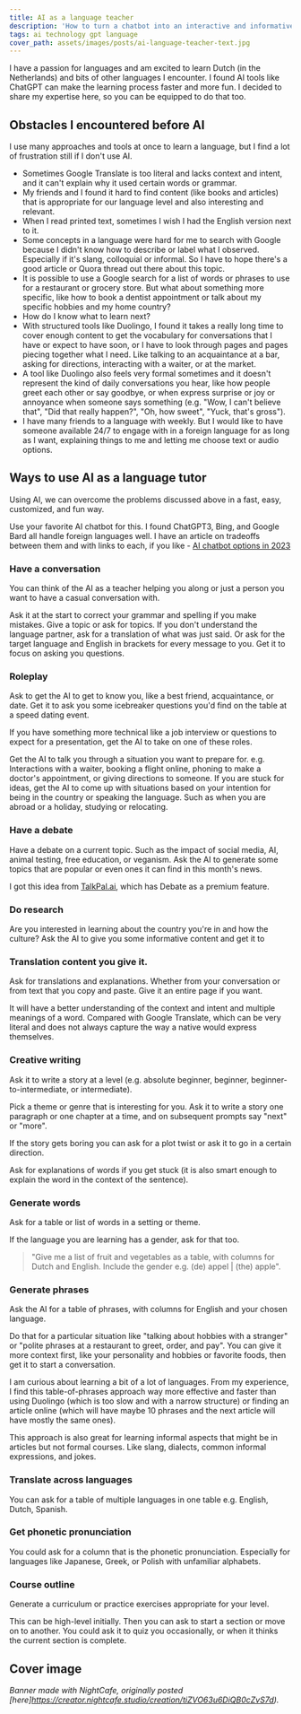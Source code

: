 ```yaml
---
title: AI as a language teacher
description: 'How to turn a chatbot into an interactive and informative language assistant'
tags: ai technology gpt language
cover_path: assets/images/posts/ai-language-teacher-text.jpg
---
```


I have a passion for languages and am excited to learn Dutch (in the Netherlands) and bits of other languages I encounter. I found AI tools like ChatGPT can make the learning process faster and more fun. I decided to share my expertise here, so you can be equipped to do that too.


## Obstacles I encountered before AI

I use many approaches and tools at once to learn a language, but I find a lot of frustration still if I don't use AI.

- Sometimes Google Translate is too literal and lacks context and intent, and it can't explain why it used certain words or grammar.
- My friends and I found it hard to find content (like books and articles) that is appropriate for our language level and also interesting and relevant.
- When I read printed text, sometimes I wish I had the English version next to it.
- Some concepts in a language were hard for me to search with Google because I didn't know how to describe or label what I observed. Especially if it's slang, colloquial or informal. So I have to hope there's a good article or Quora thread out there about this topic.
- It is possible to use a Google search for a list of words or phrases to use for a restaurant or grocery store. But what about something more specific, like how to book a dentist appointment or talk about my specific hobbies and my home country?
- How do I know what to learn next?
- With structured tools like Duolingo, I found it takes a really long time to cover enough content to get the vocabulary for conversations that I have or expect to have soon, or I have to look through pages and pages piecing together what I need. Like talking to an acquaintance at a bar, asking for directions, interacting with a waiter, or at the market.
- A tool like Duolingo also feels very formal sometimes and it doesn't represent the kind of daily conversations you hear, like how people greet each other or say goodbye, or when express surprise or joy or annoyance when someone says something (e.g. "Wow, I can't believe that", "Did that really happen?", "Oh, how sweet", "Yuck, that's gross").
- I have many friends to a language with weekly. But I would like to have someone available 24/7 to engage with in a foreign language for as long as I want, explaining things to me and letting me choose text or audio options.


## Ways to use AI as a language tutor

Using AI, we can overcome the problems discussed above in a fast, easy, customized, and fun way.

Use your favorite AI chatbot for this. I found ChatGPT3, Bing, and Google Bard all handle foreign languages well. I have an article on tradeoffs between them and with links to each, if you like - [AI chatbot options in 2023](https://michaelcurrin.github.io/coding-blog/2023/10/28/ai-tools.html.)

### Have a conversation

You can think of the AI as a teacher helping you along or just a person you want to have a casual conversation with.

Ask it at the start to correct your grammar and spelling if you make mistakes. Give a topic or ask for topics. If you don't understand the language partner, ask for a translation of what was just said. Or ask for the target language and English in brackets for every message to you. Get it to focus on asking you questions.

### Roleplay

Ask to get the AI to get to know you, like a best friend, acquaintance, or date. Get it to ask you some icebreaker questions you'd find on the table at a speed dating event.

If you have something more technical like a job interview or questions to expect for a presentation, get the AI to take on one of these roles.

Get the AI to talk you through a situation you want to prepare for. e.g. Interactions with a waiter, booking a flight online, phoning to make a doctor's appointment, or giving directions to someone. If you are stuck for ideas, get the AI to come up with situations based on your intention for being in the country or speaking the language. Such as when you are abroad or a holiday, studying or relocating.

### Have a debate

Have a debate on a current topic. Such as the impact of social media, AI, animal testing, free education, or veganism. Ask the AI to generate some topics that are popular or even ones it can find in this month's news.

I got this idea from [TalkPal.ai](https://talkpal.ai), which has Debate as a premium feature.

### Do research

Are you interested in learning about the country you're in and how the culture? Ask the AI to give you some informative content and get it to

### Translation content you give it.

Ask for translations and explanations. Whether from your conversation or from text that you copy and paste. Give it an entire page if you want.

It will have a better understanding of the context and intent and multiple meanings of a word. Compared with Google Translate, which can be very literal and does not always capture the way a native would express themselves.

### Creative writing

Ask it to write a story at a level (e.g. absolute beginner, beginner, beginner-to-intermediate, or intermediate).

Pick a theme or genre that is interesting for you.  Ask it to write a story one paragraph or one chapter at a time, and on subsequent prompts say "next" or "more".

If the story gets boring you can ask for a plot twist or ask it to go in a certain direction.

Ask for explanations of words if you get stuck (it is also smart enough to explain the word in the context of the sentence).

### Generate words

Ask for a table or list of words in a setting or theme.

If the language you are learning has a gender, ask for that too.

> "Give me a list of fruit and vegetables as a table, with columns for Dutch and English. Include the gender e.g. (de) appel \| (the) apple".

### Generate phrases

Ask the AI for a table of phrases, with columns for English and your chosen language.

Do that for a particular situation like "talking about hobbies with a stranger" or "polite phrases at a restaurant to greet, order, and pay". You can give it more context first, like your personality and hobbies or favorite foods, then get it to start a conversation.

I am curious about learning a bit of a lot of languages. From my experience, I find this table-of-phrases approach way more effective and faster than using Duolingo (which is too slow and with a narrow structure) or finding an article online (which will have maybe 10 phrases and the next article will have mostly the same ones).

This approach is also great for learning informal aspects that might be in articles but not formal courses. Like slang, dialects, common informal expressions, and jokes.

### Translate across languages

You can ask for a table of multiple languages in one table e.g. English, Dutch, Spanish.

### Get phonetic pronunciation

You could ask for a column that is the phonetic pronunciation. Especially for languages like Japanese, Greek, or Polish with unfamiliar alphabets.

### Course outline

Generate a curriculum or practice exercises appropriate for your level.

This can be high-level initially. Then you can ask to start a section or move on to another. You could ask it to quiz you occasionally, or when it thinks the current section is complete.


## Cover image

_Banner made with NightCafe, originally posted [here]https://creator.nightcafe.studio/creation/tiZVO63u6DiQB0cZvS7d)._
